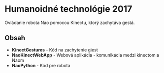 # Humanoidné technológie 2017

Ovládanie robota Nao pomocou Kinectu, ktorý zachytáva gestá.

## Obsah

* **KinectGestures** - Kód na zachytenie giest
* **NaoKinectWebApp** - Webová aplikácia - komunikácia medzi kinectom a Naom
* **NaoPython** - Kód pre robota